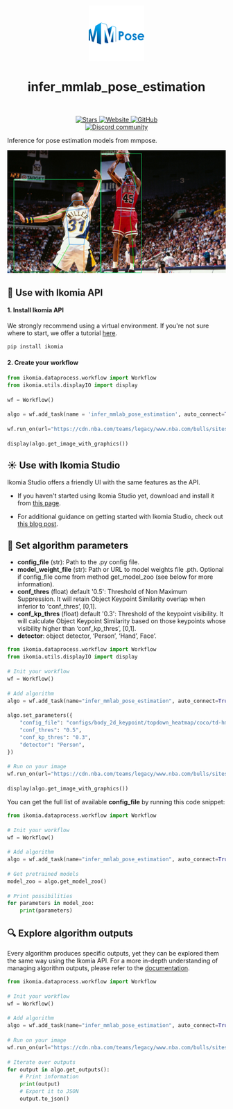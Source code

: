 <div align="center">
  <img src="https://raw.githubusercontent.com/Ikomia-hub/infer_mmlab_pose_estimation/main/icons/mmpose-logo.png" alt="Algorithm icon">
  <h1 align="center">infer_mmlab_pose_estimation</h1>
</div>
<br />
<p align="center">
    <a href="https://github.com/Ikomia-hub/infer_mmlab_pose_estimation">
        <img alt="Stars" src="https://img.shields.io/github/stars/Ikomia-hub/infer_mmlab_pose_estimation">
    </a>
    <a href="https://app.ikomia.ai/hub/">
        <img alt="Website" src="https://img.shields.io/website/http/app.ikomia.ai/en.svg?down_color=red&down_message=offline&up_message=online">
    </a>
    <a href="https://github.com/Ikomia-hub/infer_mmlab_pose_estimation/blob/main/LICENSE.md">
        <img alt="GitHub" src="https://img.shields.io/github/license/Ikomia-hub/infer_mmlab_pose_estimation.svg?color=blue">
    </a>    
    <br>
    <a href="https://discord.com/invite/82Tnw9UGGc">
        <img alt="Discord community" src="https://img.shields.io/badge/Discord-white?style=social&logo=discord">
    </a> 
</p>

Inference for pose estimation models from mmpose.

![basket mmpose kp](https://raw.githubusercontent.com/Ikomia-hub/infer_mmlab_pose_estimation/main/icons/output.jpg)

## :rocket: Use with Ikomia API

#### 1. Install Ikomia API

We strongly recommend using a virtual environment. If you're not sure where to start, we offer a tutorial [here](https://www.ikomia.ai/blog/a-step-by-step-guide-to-creating-virtual-environments-in-python).

```sh
pip install ikomia
```

#### 2. Create your workflow

```python
from ikomia.dataprocess.workflow import Workflow
from ikomia.utils.displayIO import display

wf = Workflow()

algo = wf.add_task(name = 'infer_mmlab_pose_estimation', auto_connect=True)

wf.run_on(url="https://cdn.nba.com/teams/legacy/www.nba.com/bulls/sites/bulls/files/jordan_vs_indiana.jpg")

display(algo.get_image_with_graphics())
```

## :sunny: Use with Ikomia Studio

Ikomia Studio offers a friendly UI with the same features as the API.

- If you haven't started using Ikomia Studio yet, download and install it from [this page](https://www.ikomia.ai/studio).

- For additional guidance on getting started with Ikomia Studio, check out [this blog post](https://www.ikomia.ai/blog/how-to-get-started-with-ikomia-studio).

## :pencil: Set algorithm parameters

- **config_file** (str): Path to the .py config file.
- **model_weight_file** (str): Path or URL to model weights file .pth. Optional if config_file come from method get_model_zoo (see below for more information).
- **conf_thres** (float) default '0.5': Threshold of Non Maximum Suppression. It will retain Object Keypoint Similarity overlap when inferior to ‘conf_thres’, [0,1].
- **conf_kp_thres** (float) default '0.3': Threshold of the keypoint visibility. It will calculate Object Keypoint Similarity based on those keypoints whose visibility higher than ‘conf_kp_thres’, [0,1].
- **detector**: object detector, ‘Person’, ‘Hand’, Face’. 


```python
from ikomia.dataprocess.workflow import Workflow
from ikomia.utils.displayIO import display

# Init your workflow
wf = Workflow()

# Add algorithm
algo = wf.add_task(name="infer_mmlab_pose_estimation", auto_connect=True)

algo.set_parameters({
    "config_file": "configs/body_2d_keypoint/topdown_heatmap/coco/td-hm_vipnas-mbv3_8xb64-210e_coco-256x192.py",
    "conf_thres": "0.5",
    "conf_kp_thres": "0.3",
    "detector": "Person",
})

# Run on your image  
wf.run_on(url="https://cdn.nba.com/teams/legacy/www.nba.com/bulls/sites/bulls/files/jordan_vs_indiana.jpg")

display(algo.get_image_with_graphics())

```

You can get the full list of available **config_file** by running this code snippet:
```python
from ikomia.dataprocess.workflow import Workflow

# Init your workflow
wf = Workflow()

# Add algorithm
algo = wf.add_task(name="infer_mmlab_pose_estimation", auto_connect=True)

# Get pretrained models
model_zoo = algo.get_model_zoo()

# Print possibilities
for parameters in model_zoo:
    print(parameters)
```
## :mag: Explore algorithm outputs

Every algorithm produces specific outputs, yet they can be explored them the same way using the Ikomia API. For a more in-depth understanding of managing algorithm outputs, please refer to the [documentation](https://ikomia-dev.github.io/python-api-documentation/advanced_guide/IO_management.html).

```python
from ikomia.dataprocess.workflow import Workflow

# Init your workflow
wf = Workflow()

# Add algorithm
algo = wf.add_task(name="infer_mmlab_pose_estimation", auto_connect=True)

# Run on your image  
wf.run_on(url="https://cdn.nba.com/teams/legacy/www.nba.com/bulls/sites/bulls/files/jordan_vs_indiana.jpg")

# Iterate over outputs
for output in algo.get_outputs():
    # Print information
    print(output)
    # Export it to JSON
    output.to_json()
```


